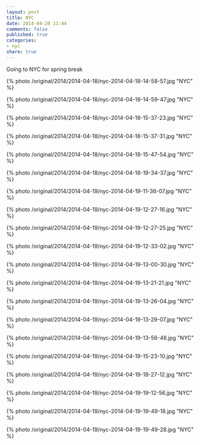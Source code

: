 ```yaml
---
layout: post
title: NYC
date: 2014-04-20 11:44
comments: false
published: true
categories:
- nyc
share: true
---
```

Going to NYC for spring break

{% photo /original/2014/2014-04-18/nyc-2014-04-18-14-58-57.jpg "NYC" %}

{% photo /original/2014/2014-04-18/nyc-2014-04-18-14-59-47.jpg "NYC" %}

{% photo /original/2014/2014-04-18/nyc-2014-04-18-15-37-23.jpg "NYC" %}

{% photo /original/2014/2014-04-18/nyc-2014-04-18-15-37-31.jpg "NYC" %}

{% photo /original/2014/2014-04-18/nyc-2014-04-18-15-47-54.jpg "NYC" %}

{% photo /original/2014/2014-04-18/nyc-2014-04-18-19-34-37.jpg "NYC" %}

{% photo /original/2014/2014-04-19/nyc-2014-04-19-11-36-07.jpg "NYC" %}

{% photo /original/2014/2014-04-19/nyc-2014-04-19-12-27-16.jpg "NYC" %}

{% photo /original/2014/2014-04-19/nyc-2014-04-19-12-27-25.jpg "NYC" %}

{% photo /original/2014/2014-04-19/nyc-2014-04-19-12-33-02.jpg "NYC" %}

{% photo /original/2014/2014-04-19/nyc-2014-04-19-13-00-30.jpg "NYC" %}

{% photo /original/2014/2014-04-19/nyc-2014-04-19-13-21-21.jpg "NYC" %}

{% photo /original/2014/2014-04-19/nyc-2014-04-19-13-26-04.jpg "NYC" %}

{% photo /original/2014/2014-04-19/nyc-2014-04-19-13-29-07.jpg "NYC" %}

{% photo /original/2014/2014-04-19/nyc-2014-04-19-13-56-48.jpg "NYC" %}

{% photo /original/2014/2014-04-19/nyc-2014-04-19-15-23-10.jpg "NYC" %}

{% photo /original/2014/2014-04-19/nyc-2014-04-19-18-27-12.jpg "NYC" %}

{% photo /original/2014/2014-04-19/nyc-2014-04-19-19-12-56.jpg "NYC" %}

{% photo /original/2014/2014-04-19/nyc-2014-04-19-19-49-18.jpg "NYC" %}

{% photo /original/2014/2014-04-19/nyc-2014-04-19-19-49-28.jpg "NYC" %}

